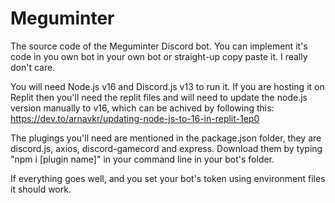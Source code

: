 # Meguminter
The source code of the Meguminter Discord bot.
You can implement it's code in you own bot in your own bot or straight-up copy paste it. I really don't care.

You will need Node.js v16 and Discord.js v13 to run it.
If you are hosting it on Replit then you'll need the replit files and will need to update the node.js version manually to v16, which can be achived by following this: https://dev.to/arnavkr/updating-node-js-to-16-in-replit-1ep0

The plugings you'll need are mentioned in the package.json folder, they are discord.js, axios, discord-gamecord and express. Download them by typing "npm i [plugin name]" in your command line in your bot's folder.

If everything goes well, and you set your bot's token using environment files it should work.
